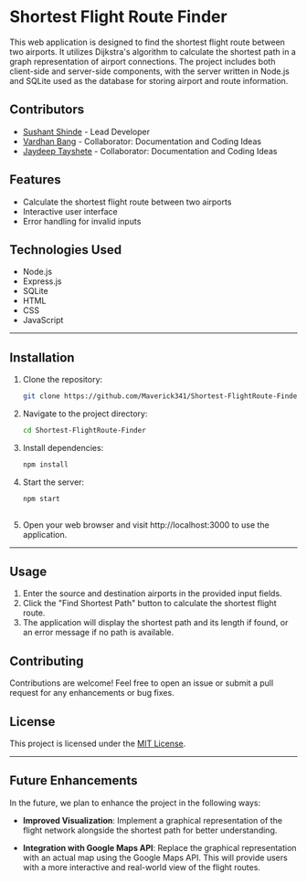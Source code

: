 # Shortest Flight Route Finder

This web application is designed to find the shortest flight route between two airports. It utilizes Dijkstra's algorithm to calculate the shortest path in a graph representation of airport connections. The project includes both client-side and server-side components, with the server written in Node.js and SQLite used as the database for storing airport and route information.

## Contributors

- [Sushant Shinde](https://github.com/Maverick341) - Lead Developer
- [Vardhan Bang](https://github.com/vardhanbang) - Collaborator: Documentation and Coding Ideas
- [Jaydeep Tayshete](https://github.com/Chefjdeep) - Collaborator: Documentation and Coding Ideas

## Features

- Calculate the shortest flight route between two airports
- Interactive user interface
- Error handling for invalid inputs

## Technologies Used

- Node.js
- Express.js
- SQLite
- HTML
- CSS
- JavaScript
    
***

## Installation

1. Clone the repository:
   ```bash
   git clone https://github.com/Maverick341/Shortest-FlightRoute-Finder.git
   
2. Navigate to the project directory:
   ```bash
   cd Shortest-FlightRoute-Finder

3. Install dependencies:
   ```bash
   npm install

4. Start the server:
   ```bash
   npm start
  
5. Open your web browser and visit http://localhost:3000 to use the application.
  
***

## Usage

1. Enter the source and destination airports in the provided input fields.
2. Click the "Find Shortest Path" button to calculate the shortest flight route.
3. The application will display the shortest path and its length if found, or an error message if no path is available.
  
## Contributing

Contributions are welcome! Feel free to open an issue or submit a pull request for any enhancements or bug fixes.


## License
This project is licensed under the [MIT License](https://github.com/Maverick341/Shortest-FlightRoute-Finder/blob/main/LICENSE).

***

## Future Enhancements

In the future, we plan to enhance the project in the following ways:

- **Improved Visualization**: Implement a graphical representation of the flight network alongside the shortest path for better understanding.
  
- **Integration with Google Maps API**: Replace the graphical representation with an actual map using the Google Maps API. This will provide users with a more interactive and real-world view of the flight routes.

   
